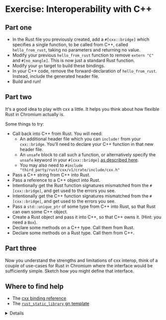 # Exercise: Interoperability with C++

## Part one

* In the Rust file you previously created, add a `#[cxx::bridge]` which specifies a single function,
  to be called from C++, called `hello_from_rust`, taking no parameters and returning
  no value.
* Modify your previous `hello_from_rust` function to remove `extern "C"` and `#[no_mangle]`.
  This is now just a standard Rust function.
* Modify your `gn` target to build these bindings.
* In your C++ code, remove the forward-declaration of `hello_from_rust`. Instead, include
  the generated header file.
* Build and run!

## Part two

It's a good idea to play with cxx a little. It helps you think about how flexible
Rust in Chromium actually is.

Some things to try:

* Call back into C++ from Rust. You will need:
  * An additional header file which you can `include!` from your `cxx::bridge`.
    You'll need to declare your C++ function in that new header file.
  * An `unsafe` block to call such a function, or alternatively specify the `unsafe`
    keyword in your `#[cxx::bridge]` [as described here][0].
  * You may also need to `#include "third_party/rust/cxx/v1/crate/include/cxx.h"`
* Pass a C++ string from C++ into Rust.
* Pass a reference to a C++ object into Rust.
* Intentionally get the Rust function signatures mismatched from the `#[cxx::bridge]`,
  and get used to the errors you see.
* Intentionally get the C++ function signatures mismatched from the `#[cxx::bridge]`,
  and get used to the errors you see.
* Pass a `std::unique_ptr` of some type from C++ into Rust, so that Rust
  can own some C++ object.
* Create a Rust object and pass it into C++, so that C++ owns it. (Hint:
  you need a `Box`).
* Declare some methods on a C++ type. Call them from Rust.
* Declare some methods on a Rust type. Call them from C++.

## Part three

Now you understand the strengths and limitations of cxx interop, think of
a couple of use-cases for Rust in Chromium where the interface would be
sufficiently simple. Sketch how you might define that interface.

## Where to find help

* The [cxx binding reference][1]
* The [`rust_static_library` gn template][2]

<details>
As students explore Part Two, they're bound to have lots of questions about how
to achieve these things, and also how cxx works behind the scenes.

Some of the questions you may encounter:
* I'm seeing a problem initializing a variable of type X with type Y, where
  X and Y are both function types.
  This is because your C++ function doesn't quite match the declaration in your
  `cxx::bridge`.
* I seem to be able to freely convert C++ references into Rust references.
  Doesn't that risk UB?
  For cxx's _opaque_ types, no, because they are zero-sized. For cxx trivial types
  yes, it's _possible_ to cause UB, although cxx's design makes it quite
  difficult to craft such an example.
</details>


[0]: https://cxx.rs/extern-c++.html#functions-and-member-functions
[1]: https://cxx.rs/bindings.html
[2]: https://source.chromium.org/chromium/chromium/src/+/main:build/rust/rust_static_library.gni;l=16